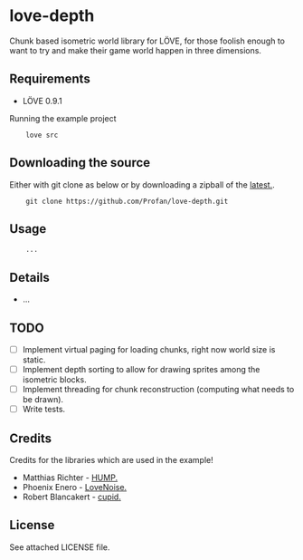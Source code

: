 love-depth
=================================

Chunk based isometric world library for LÖVE, for those foolish enough to want to try and make their game world happen in three dimensions.

Requirements
------------

* LÖVE 0.9.1

Running the example project

		love src

Downloading the source
------------

Either with git clone as below or by downloading a zipball of the [latest.](https://github.com/Profan/love-depth/archive/master.zip).

		git clone https://github.com/Profan/love-depth.git

Usage
------------

		...

Details
------------
* ...

TODO
------------
- [ ] Implement virtual paging for loading chunks, right now world size is static.
- [ ] Implement depth sorting to allow for drawing sprites among the isometric blocks.
- [ ] Implement threading for chunk reconstruction (computing what needs to be drawn).
- [ ] Write tests.

Credits
------------
Credits for the libraries which are used in the example!

* Matthias Richter - [HUMP.](https://github.com/vrld/hump)
* Phoenix Enero - [LoveNoise.](https://github.com/icrawler/LoveNoise)
* Robert Blancakert - [cupid.](https://bitbucket.org/basicer/cupid)


License
------------
See attached LICENSE file.
